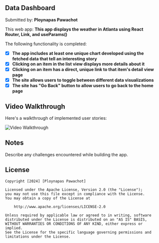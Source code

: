 ## Data Dashboard

Submitted by: **Ploynapas Pawachot**

This web app: **This app displays the weather in Atlanta using React Router, Link, and useParams()**

The following functionality is completed:

- [X] **The app includes at least one unique chart developed using the fetched data that tell an interesting story**
- [X] **Clicking on an item in the list view displays more details about it**
- [X] **Clicking on an item has a direct, unique link to that item's detail view page**
- [X] **The site allows users to toggle between different data visualizations**
- [X] **The site has "Go Back" button to allow users to go back to the home page**

## Video Walkthrough

Here's a walkthrough of implemented user stories:

<img src='./public/data-dashboard.gif' title='Video Walkthrough' width='' alt='Video Walkthrough' />

## Notes

Describe any challenges encountered while building the app.

## License

    Copyright [2024] [Ploynapas Pawachot]

    Licensed under the Apache License, Version 2.0 (the "License");
    you may not use this file except in compliance with the License.
    You may obtain a copy of the License at

        http://www.apache.org/licenses/LICENSE-2.0

    Unless required by applicable law or agreed to in writing, software
    distributed under the License is distributed on an "AS IS" BASIS,
    WITHOUT WARRANTIES OR CONDITIONS OF ANY KIND, either express or implied.
    See the License for the specific language governing permissions and
    limitations under the License.
